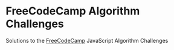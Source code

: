 # FreeCodeCamp Algorithm Challenges
Solutions to the [FreeCodeCamp](http://freecodecamp.com) JavaScript Algorithm Challenges
